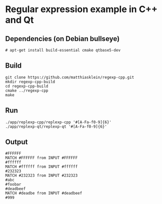# Regular expression example in C++ and Qt

## Dependencies (on Debian bullseye)

    # apt-get install build-essential cmake qtbase5-dev

## Build

    git clone https://github.com/matthiasklein/regexp-cpp.git
    mkdir regexp-cpp-build
    cd regexp-cpp-build
    cmake ../regexp-cpp
    make

## Run

    ./app/replexp-cpp/replexp-cpp '#[A-Fa-f0-9]{6}'
    ./app/replexp-qt/replexp-qt '#[A-Fa-f0-9]{6}'

## Output

    #FFFFFF
    MATCH #FFFFFF from INPUT #FFFFFF
    #ffffff
    MATCH #ffffff from INPUT #ffffff
    #232323
    MATCH #232323 from INPUT #232323
    #abc
    #foobar
    #deadbeef
    MATCH #deadbe from INPUT #deadbeef
    #999
